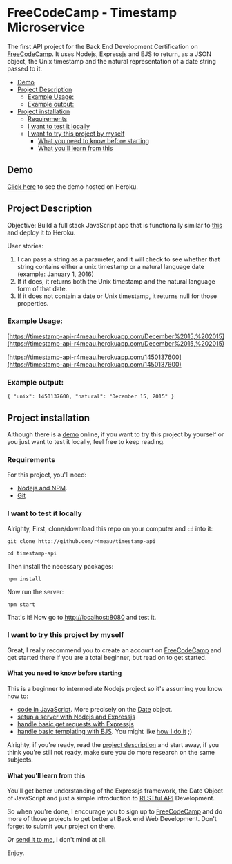 # FreeCodeCamp - Timestamp Microservice

The first API project for the Back End Development Certification on [FreeCodeCamp](https://freecodecamp.com). It uses Nodejs, Expressjs and EJS to return, as a JSON object, the Unix timestamp and the natural representation of a date string passed to it.

- [Demo](#demo)
- [Project Description](#project-description)
	- [Example Usage:](#example-usage)
	- [Example output:](#example-output)
- [Project installation](#project-installation)
	- [Requirements](#requirements)
	- [I want to test it locally](#i-want-to-test-it-locally)
	- [I want to try this project by myself](#i-want-to-try-this-project-by-myself)
		- [What you need to know before starting](#what-you-need-to-know-before-starting)
		- [What you'll learn from this](#what-youll-learn-from-this)

## Demo
[Click here](https://timestamp-api-r4meau.herokuapp.com/) to see the demo hosted on Heroku.

## Project Description

Objective: Build a full stack JavaScript app that is functionally similar to [this](https://timestamp-ms.herokuapp.com/) and deploy it to Heroku.

User stories:

1. I can pass a string as a parameter, and it will check to see whether that string contains
either a unix timestamp or a natural language date (example: January 1, 2016)
2. If it does, it returns both the Unix timestamp and the natural language form of that date.
3. If it does not contain a date or Unix timestamp, it returns null for those properties.

### Example Usage:

[https://timestamp-api-r4meau.herokuapp.com/December%2015,%202015](https://timestamp-api-r4meau.herokuapp.com/December%2015,%202015)

[https://timestamp-api-r4meau.herokuapp.com/1450137600](https://timestamp-api-r4meau.herokuapp.com/1450137600)

### Example output:

	{ "unix": 1450137600, "natural": "December 15, 2015" }

## Project installation

Although there is a [demo](https://timestamp-api-r4meau.herokuapp.com) online, if you want to try this project by yourself or you just want to test it locally, feel free to keep reading.

### Requirements

For this project, you'll need:
* [Nodejs and NPM](https://nodejs.org/en/).
* [Git](https://git-scm.com/)

### I want to test it locally

Alrighty, First, clone/download this repo on your computer and `cd` into it:

	git clone http://github.com/r4meau/timestamp-api

	cd timestamp-api

Then install the necessary packages:

	npm install

Now run the server:

	npm start

That's it! Now go to [http://localhost:8080](http://localhost:8080) and test it.

### I want to try this project by myself

Great, I really recommend you to create an account on [FreeCodeCamp](https://freecodecamp.com) and get started there if you are a total beginner, but read on to get started.

#### What you need to know before starting

This is a beginner to intermediate Nodejs project so it's assuming you know how to:

* [code in JavaScript](https://developer.mozilla.org/en-US/docs/Web/JavaScript/Guide/Introduction). More precisely on the [Date](https://developer.mozilla.org/en-US/docs/Web/JavaScript/Reference/Global_Objects/Date) object.
* [setup a server with Nodejs and Expressjs](https://expressjs.com/en/starter/hello-world.html)
* [handle basic get requests with Expressjs](https://expressjs.com/en/starter/basic-routing.html)
* [handle basic templating with EJS](https://scotch.io/tutorials/use-ejs-to-template-your-node-application). You might like [how I do it](https://github.com/R4meau/timestamp-api/blob/master/server.js#L5) ;)

Alrighty, if you're ready, read the [project description](#project-description) and start away, if you think you're still not ready, make sure you do more research on the same subjects.

#### What you'll learn from this

You'll get better understanding of the Expressjs framework, the Date Object of JavaScript and just a simple introduction to [RESTful API](https://devcenter.heroku.com/articles/mean-apps-restful-api) Development.

So when you're done, I encourage you to sign up to [FreeCodeCamp](https://freecodecamp.com) and do more of those projects to get better at Back end Web Development. Don't forget to submit your project on there.

Or [send it to me](mailto:nick@rameau.me), I don't mind at all.

Enjoy.
